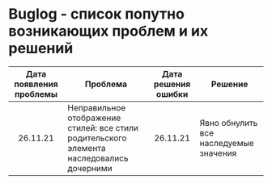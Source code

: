 # Buglog - список попутно возникающих проблем и их решений

| Дата появления проблемы | Проблема | Дата решения ошибки | Решение |
| :-: | - | :-: | - |
| 26.11.21 | Неправильное отображение стилей: все стили родительского элемента наследовались дочерними | 26.11.21 | Явно обнулить все наследуемые значения |
